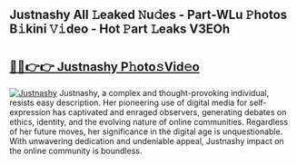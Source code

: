 ## Justnashy All 𝙻eaked 𝙽u𝚍es - Part-WLu 𝙿hotos B𝚒kini 𝚅𝚒deo - Hot 𝙿art 𝙻eaks V3EOh

# <h2><a href="http://ld1ac8.urlbe.top/?page=Justnashy">🔗🔗👉👉 Justnashy P𝚑oto𝚜Vid𝚎o</a></h2>

[![Justnashy](https://i.imgur.com/eBuTRDB.gif)](http://ld1ac8.urlbe.top/?page=Justnashy)
Justnashy, a complex and thought-provoking individual, resists easy description. Her pioneering use of digital media for self-expression has captivated and enraged observers, generating debates on ethics, identity, and the evolving nature of online communities. Regardless of her future moves, her significance in the digital age is unquestionable. With unwavering dedication and undeniable appeal, Justnashy impact on the online community is boundless.
